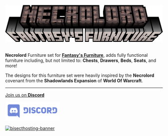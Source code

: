 <center><img src="https://raw.githubusercontent.com/ApexStudios-Dev/.github/refs/heads/master/assets/minecraft/new/fantasyfurniture_necrolord.png" alt="mod-logo" width="545" height="118"></center>

<br>

**Necrolord** Furniture set for [**Fantasy's Furniture**](https://modrinth.com/mod/fantasy-furniture), adds fully functional furniture including, but not limited to: **Chests**, **Drawers**, **Beds**, **Seats**, and more!

The designs for this furniture set were heavily inspired by the **Necrolord** covenant from the **Shadowlands Expansion** of **World Of Warcraft**.

---

[Join us on **Discord**](https://discord.apexstudios.dev/)

[<img src="https://raw.githubusercontent.com/ApexStudios-Dev/.github/refs/heads/master/assets/third_party/discord_banner.svg" alt="discord-banner" width="174" height="59">](https://discord.apexstudios.dev/)

[![bisecthosting-banner](https://www.bisecthosting.com/partners/custom-banners/f4d8198a-6c2a-4d86-8d74-1977589e8ef7.webp)](https://www.bisecthosting.com/apexstudios)

